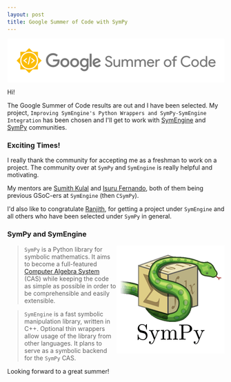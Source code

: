 ```yaml
---
layout: post
title: Google Summer of Code with SymPy
---
```


<img align = "middle" src = "/assets/GSoC.png">


Hi! 

The Google Summer of Code results are out and I have been selected. My project, `Improving SymEngine's Python Wrappers and SymPy-SymEngine Integration` has been chosen and I'll get to work with [SymEngine](https://github.com/symengine/symengine) and [SymPy](https://github.com/sympy/sympy) communities.

### Exciting Times!

I really thank the community for accepting me as a freshman to work on a project. The community over at `SymPy` and `SymEngine` is really helpful and motivating.

My mentors are [Sumith Kulal](https://github.com/sumith1896) and [Isuru Fernando](https://github.com/isuruf), both of them being previous GSoC-ers at `SymEngine` (then `CSymPy`).

I'd also like to congratulate [Ranjith](https://github.com/ranjithkumar007), for getting a project under `SymEngine` and all others who have been selected under `SymPy` in general.

### SymPy and SymEngine

<img style = "float: right" src = "/assets/sympy.png">

> `SymPy` is a Python library for symbolic mathematics. It aims to become a full-featured [Computer Algebra System](http://en.wikipedia.org/wiki/Computer_algebra_system) (CAS) while keeping the code as simple as possible in order to be comprehensible and easily extensible.

> `SymEngine` is a fast symbolic manipulation library, written in C++. Optional thin wrappers allow usage of the library from other languages. It plans to serve as a symbolic backend for the `SymPy` CAS.

Looking forward to a great summer!
